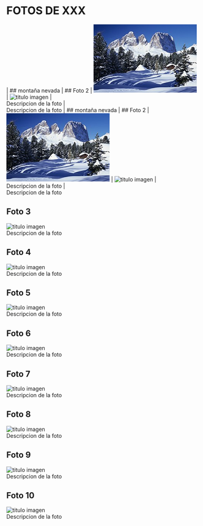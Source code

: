 # FOTOS DE XXX
| ## montaña nevada                         | ## Foto 2
| ![montaña nevada](./fotos/paisaje1.jpg)   | ![titulo imagen](./fotos/delaimagen.jpg)
| <br>Descripcion de la foto                | <br>Descripcion de la foto
| ## montaña nevada                         | ## Foto 2
| ![montaña nevada](./fotos/paisaje1.jpg)   | ![titulo imagen](./fotos/delaimagen.jpg)
| <br>Descripcion de la foto                | <br>Descripcion de la foto

## Foto 3
![titulo imagen](./fotos/delaimagen.jpg)
<br>Descripcion de la foto

## Foto 4
![titulo imagen](./fotos/delaimagen.jpg)
<br>Descripcion de la foto

## Foto 5
![titulo imagen](./fotos/delaimagen.jpg)
<br>Descripcion de la foto

## Foto 6
![titulo imagen](./fotos/delaimagen.jpg)
<br>Descripcion de la foto

## Foto 7
![titulo imagen](./fotos/delaimagen.jpg)
<br>Descripcion de la foto

## Foto 8
![titulo imagen](./fotos/delaimagen.jpg)
<br>Descripcion de la foto

## Foto 9
![titulo imagen](./fotos/delaimagen.jpg)
<br>Descripcion de la foto

## Foto 10
![titulo imagen](./fotos/delaimagen.jpg)
<br>Descripcion de la foto
